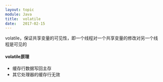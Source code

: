 ```yaml
---
layout: topic
module: Java
title:  volatile
date:   2017-02-15
---
```


volatile，保证共享变量的可见性，即一个线程对一个共享变量的修改对另一个线程是可见的

#### volatile原理

* 缓存行数据写回主存
* 其它处理器的缓存行无效
